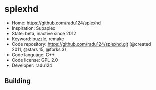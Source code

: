 # splexhd

- Home: https://github.com/radu124/splexhd
- Inspiration: Supaplex
- State: beta, inactive since 2012
- Keyword: puzzle, remake
- Code repository: https://github.com/radu124/splexhd.git (@created 2011, @stars 15, @forks 3)
- Code language: C++
- Code license: GPL-2.0
- Developer: radu124

## Building
